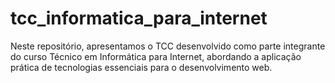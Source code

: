 # tcc_informatica_para_internet
Neste repositório, apresentamos o TCC desenvolvido como parte integrante do curso Técnico em Informática para Internet, abordando a aplicação prática de tecnologias essenciais para o desenvolvimento web.
